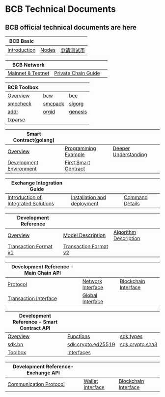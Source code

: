 
# BCB Technical Documents

## BCB official technical documents are here

| BCB Basic | | |
| ------------------------------------------------------------------------ | ------------------------------------------------------------------------ | ------------------------------------------------------------------------ |
| [Introduction](01-BCBBasic/01-BCBIntro.md) | [Nodes](01-BCBBasic/02-BCBNode.md) | [申请测试币](https://ttoken.bcbchain.io) |

| BCB Network | | |
| ------------------------------------------------------------------------ | ------------------------------------------------------------------------ | ------------------------------------------------------------------------ |
| [Mainnet & Testnet](02-BCBNetwork/01-MainnetAndTestnet.md) | [Private Chain Guide](02-BCBNetwork/02-BuildForPrivateChain.md) |      |

| BCB Toolbox | | |
| ------------------------------------------------------------------------ | ------------------------------------------------------------------------ | ------------------------------------------------------------------------ |
| [Overview](03-BCBTools/01-Overview.md) | [bcw](03-BCBTools/02-bcw.md) | [bcc](03-BCBTools/03-bcc.md) |
| [smccheck](03-BCBTools/04-smccheck.md) | [smcpack](03-BCBTools/05-smcpack.md) | [sigorg](03-BCBTools/06-sigorg.md) |
| [addr](03-BCBTools/07-addr.md) | [orgid](03-BCBTools/08-orgid.md) | [genesis](03-BCBTools/09-genesis.md) |
| [txparse](03-BCBTools/10-txparse.md) | | |

| Smart Contract(golang) | | |
| ------------------------------------------------------------------------ | ------------------------------------------------------------------------ | ------------------------------------------------------------------------ |
| [Overview](04-SmartContractDev/SmartContract(golang)/01-Overview.md) | [Programming Example](04-SmartContractDev/SmartContract(golang)/02-ProgrammingExample.md) | [Deeper Understanding](04-SmartContractDev/SmartContract(golang)/03-DeeperUnderstanding.md) |
| [Development Environment](04-SmartContractDev/SmartContract(golang)/DevSmartContract/01-DevelopmentEnvironment.md) | [First Smart Contract](04-SmartContractDev/SmartContract(golang)/DevSmartContract/02-FirstSmartContract.md) | |

| Exchange Integration Guide | | |
| ------------------------------------------------------------------------ | ------------------------------------------------------------------------ | ------------------------------------------------------------------------ |
| [Introduction of Integrated Solutions](05-ExchangeIntegrationGuide/01-IntroductionOfIntegrationScheme.md) | [Installation and deployment](05-ExchangeIntegrationGuide/02-InstallationDeployment.md) | [Command Details](05-ExchangeIntegrationGuide/03-CommandDetails.md) |

| Development Reference | | |
| ------------------------------------------------------------------------ | ------------------------------------------------------------------------ | ------------------------------------------------------------------------ |
| [Overview](06-DevelopmentReference/01-Overview.md) | [Model Description](06-DevelopmentReference/02-ModelDescription.md) | [Algorithm Description](06-DevelopmentReference/03-AlgorithmDescription.md) |
| [Transaction Format v1](06-DevelopmentReference/04-TransactionFormatv1.md) | [Transaction Format v2](06-DevelopmentReference/05-TransactionFormatv2.md) | |

| Development Reference - Main Chain API | | |
| ------------------------------------------------------------------------ | ------------------------------------------------------------------------ | ------------------------------------------------------------------------ |
| [Protocol](06-DevelopmentReference/01-MainChainAPI/01-Protocol.md) | [Network Interface](06-DevelopmentReference/01-MainChainAPI/02-NetworkInterface.md) | [Blockchain Interface](06-DevelopmentReference/01-MainChainAPI/03-BlockchainInterface.md) |
| [Transaction Interface](06-DevelopmentReference/01-MainChainAPI/04-TransactionInterface.md) | [Global Interface](06-DevelopmentReference/01-MainChainAPI/05-GlobalInterface.md) | |

| Development Reference - Smart Contract API | | |
| ------------------------------------------------------------------------ | ------------------------------------------------------------------------ | ------------------------------------------------------------------------ |
| [Overview](06-DevelopmentReference/02-SmartContractAPI/01-Overview.md) | [Functions](06-DevelopmentReference/02-SmartContractAPI/02-Functions.md) | [sdk.types](06-DevelopmentReference/02-SmartContractAPI/03-sdk.types.md) |
| [sdk.bn](06-DevelopmentReference/02-SmartContractAPI/04-sdk.bn.md)   | [sdk.crypto.ed25519](06-DevelopmentReference/02-SmartContractAPI/05-sdk.crypto.ed25519.md) | [sdk.crypto.sha3](06-DevelopmentReference/02-SmartContractAPI/06-sdk.crypto.sha3.md) |
| [Toolbox](06-DevelopmentReference/02-SmartContractAPI/07-Toolbox.md) | [Interfaces](06-DevelopmentReference/02-SmartContractAPI/08-Interfaces.md) | |

| Development Reference-Exchange API | | |
| ------------------------------------------------------------------------ | ------------------------------------------------------------------------ | ------------------------------------------------------------------------ |
| [Communication Protocol](06-DevelopmentReference/03-ExchangeAPI/01-CommunicationProtocol.md) | [Wallet Interface](06-DevelopmentReference/03-ExchangeAPI/02-WalletInterface.md) | [Blockchain Interface](06-DevelopmentReference/03-ExchangeAPI/03-BlockchainInterface.md) |
